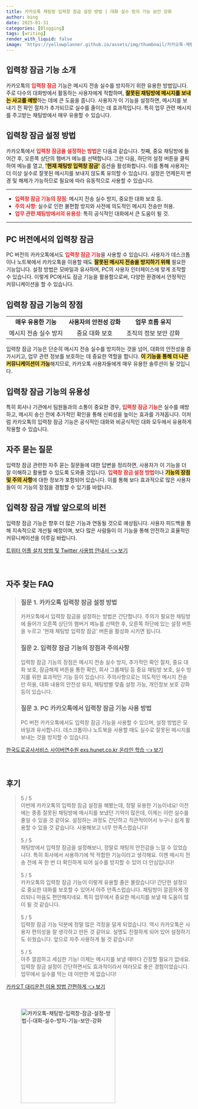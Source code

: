 ```yaml
---
title: 카카오톡 채팅방 입력창 잠금 설정 방법 | 대화 실수 방지 기능 보안 강화
author: bing
date: 2025-01-31
categories: [Blogging]
tags: [writing]
render_with_liquid: false
image: 'https://yellowplanner.github.io/assets/img/thumbnail/카카오톡-채팅방-입력창-잠금-설정-방법-|-대화-실수-방지-기능-보안-강화.webp'
---
```



<h2 id='입력창-잠금-기능-소개'>입력창 잠금 기능 소개</h2>

<p>카카오톡의 <b><span style="color: #ee2323;">입력창 잠금</span></b> 기능은 메시지 전송 실수를 방지하기 위한 유용한 방법입니다. 주로 다수의 대화방에서 활동하는 사용자에게 적합하며, <b><span style="background-color: #ffe066;">잘못된 채팅방에 메시지를 보내는 사고를 예방</span></b>하는 데에 큰 도움을 줍니다. 사용자가 이 기능을 설정하면, 메시지를 보내기 전 확인 절차가 추가되므로 실수를 줄이는 데 효과적입니다. 특히 업무 관련 메시지를 주고받는 채팅방에서 매우 유용할 수 있습니다. </p>

<h2 id='입력창-잠금-설정-방법'>입력창 잠금 설정 방법</h2>

<p>카카오톡에서 <b><span style="color: #ee2323;">입력창 잠금을 설정하는 방법</span></b>은 다음과 같습니다. 첫째, 중요 채팅방에 들어간 후, 오른쪽 상단의 햄버거 메뉴를 선택합니다. 그런 다음, 하단의 설정 버튼을 클릭하여 메뉴를 열고, <b><span style="background-color: #ffe066;">'현재 채팅방 입력창 잠금'</span></b> 옵션을 활성화합니다. 이를 통해 사용자는 더 이상 실수로 잘못된 메시지를 보내지 않도록 유의할 수 있습니다. 설정은 언제든지 변경 및 해제가 가능하므로 필요에 따라 유동적으로 사용할 수 있습니다.</p>

<hr />

<ul>
    <li><b><span style="color: #ee2323;">입력창 잠금 기능의 장점</span></b>: 메시지 전송 실수 방지, 중요한 대화 보호 등.</li>
    <li><b><span style="color: #ee2323;">주의 사항</span></b>: 실수로 인한 불편함 방지와 사전에 의도적인 메시지 전송만 허용.</li>
    <li><b><span style="color: #ee2323;">업무 관련 채팅방에서의 유용성</span></b>: 특히 공식적인 대화에서 큰 도움이 될 것.</li>
</ul>

<hr />

<h2 id='pc-버전에서의-입력창-잠금'>PC 버전에서의 입력창 잠금</h2>

<p>PC 버전의 카카오톡에서도 <b><span style="color: #ee2323;">입력창 잠금 기능</span></b>을 사용할 수 있습니다. 사용자가 데스크톱이나 노트북에서 카카오톡을 이용할 때도 <b><span style="background-color: #ffe066;">잘못된 메시지 전송을 방지하기 위해</span></b> 필요한 기능입니다. 설정 방법은 모바일과 유사하며, PC의 사용자 인터페이스에 맞게 조작할 수 있습니다. 이렇게 PC에서도 잠금 기능을 활용함으로써, 다양한 환경에서 안정적인 커뮤니케이션을 할 수 있습니다.</p>

<h2 id='입력창-잠금-기능의-장점'>입력창 잠금 기능의 장점</h2>

<table>
    <tr>
        <td style="text-align: center; height: 17px;"><b>매우 유용한 기능</b></td>
        <td style="text-align: center; height: 17px;"><b>사용자의 안전성 강화</b></td>
        <td style="text-align: center; height: 17px;"><b>업무 흐름 유지</b></td>
    </tr>
    <tr>
        <td style="text-align: center; height: 17px;">메시지 전송 실수 방지</td>
        <td style="text-align: center; height: 17px;">중요 대화 보호</td>
        <td style="text-align: center; height: 17px;">조직의 정보 보안 강화</td>
    </tr>
</table>

<p>입력창 잠금 기능은 단순히 메시지 전송 실수를 방지하는 것을 넘어, 대화의 안전성을 증가시키고, 업무 관련 정보를 보호하는 데 중요한 역할을 합니다. <b><span style="background-color: #ffe066;">이 기능을 통해 더 나은 커뮤니케이션이 가능</span></b>해지므로, 카카오톡 사용자들에게 매우 유용한 솔루션이 될 것입니다.</p>

<h2 id='입력창-잠금-기능의-유용성'>입력창 잠금 기능의 유용성</h2>

<p>특히 회사나 기관에서 팀원들과의 소통이 중요한 경우, <b><span style="color: #ee2323;">입력창 잠금 기능</span></b>은 실수를 예방하고, 메시지 송신 전에 추가적인 확인을 통해 신뢰성을 높이는 효과를 가져옵니다. 이처럼 카카오톡의 입력창 잠금 기능은 공식적인 대화와 비공식적인 대화 모두에서 유용하게 작용할 수 있습니다.</p>

<h2 id='자주-묻는-질문'>자주 묻는 질문</h2>

<p>입력창 잠금 관련한 자주 묻는 질문들에 대한 답변을 정리하면, 사용자가 이 기능을 더 잘 이해하고 활용할 수 있도록 도와줄 것입니다. <b><span style="color: #ee2323;">입력창 잠금 설정 방법</span></b>이나 <b><span style="background-color: #ffe066;">기능의 장점 및 주의 사항</span></b>에 대한 정보가 포함되어 있습니다. 이를 통해 보다 효과적으로 많은 사용자들이 이 기능의 장점을 경험할 수 있기를 바랍니다.</p>

<h2 id='입력창-잠금-%EA%B0%9C%EB%B0%9C-앞으로의-비전'>입력창 잠금 개발 앞으로의 비전</h2>

<p>입력창 잠금 기능은 향후 더 많은 기능과 연동될 것으로 예상됩니다. 사용자 피드백을 통해 지속적으로 개선될 예정이며, 보다 많은 사람들이 이 기능을 통해 안전하고 효율적인 커뮤니케이션을 이루길 바랍니다.</p>


<p><a class="click-button" title="트위터 어플 설치 방법 및 Twitter 사용법 안내서" href="https://yellowplanner.github.io/posts/%ED%8A%B8%EC%9C%84%ED%84%B0-%EC%96%B4%ED%94%8C-%EC%84%A4%EC%B9%98-%EB%B0%A9%EB%B2%95-%EB%B0%8F-Twitter-%EC%82%AC%EC%9A%A9%EB%B2%95-%EC%95%88%EB%82%B4%EC%84%9C/" rel="dofollow">트위터 어플 설치 방법 및 Twitter 사용법 안내서 👈 보기</a></p><br>
<h2 id='자주_찾는_FAQ'>자주 찾는 FAQ</h2>
<div itemscope="" itemtype="https://schema.org/FAQPage"> 
    <blockquote> 
        <div itemscope="" itemprop="mainEntity" itemtype="https://schema.org/Question"> 
            <h3 itemprop="name">질문 1. 카카오톡 입력창 잠금 설정 방법</h3> 
            <div itemscope="" itemprop="acceptedAnswer" itemtype="https://schema.org/Answer"> 
                <span itemprop="text"> 
                    <p>카카오톡에서 입력창 잠금을 설정하는 방법은 간단합니다. 주의가 필요한 채팅방에 들어가 오른쪽 상단의 햄버거 메뉴를 선택한 후, 오른쪽 하단에 있는 설정 버튼을 누르고 '현재 채팅방 입력창 잠금' 버튼을 활성화 시키면 됩니다.</p> 
                </span> 
            </div> 
        </div> 
        <div itemscope="" itemprop="mainEntity" itemtype="https://schema.org/Question"> 
            <h3 itemprop="name">질문 2. 입력창 잠금 기능의 장점과 주의사항</h3> 
            <div itemscope="" itemprop="acceptedAnswer" itemtype="https://schema.org/Answer"> 
                <span itemprop="text"> 
                    <p>입력창 잠금 기능의 장점은 메시지 전송 실수 방지, 추가적인 확인 절차, 중요 대화 보호, 잠금해제 버튼을 통한 확인, 회사 그룹채팅 등 중요 채팅방 보호, 실수 방지를 위한 효과적인 기능 등이 있습니다. 주의사항으로는 의도적인 메시지 전송만 허용, 대화 내용의 안전성 유지, 채팅방별 맞춤 설정 가능, 개인정보 보호 강화 등이 있습니다.</p> 
                </span> 
            </div> 
        </div> 
        <div itemscope="" itemprop="mainEntity" itemtype="https://schema.org/Question"> 
            <h3 itemprop="name">질문 3. PC 카카오톡에서 입력창 잠금 기능 사용 방법</h3> 
            <div itemscope="" itemprop="acceptedAnswer" itemtype="https://schema.org/Answer"> 
                <span itemprop="text"> 
                    <p>PC 버전 카카오톡에서도 입력창 잠금 기능을 사용할 수 있으며, 설정 방법은 모바일과 유사합니다. 데스크톱이나 노트북을 사용할 때도 실수로 잘못된 메시지를 보내는 것을 방지할 수 있습니다.</p> 
                </span> 
            </div> 
        </div> 
    </blockquote> 
</div>
<p><a class="click-button" title="한국도로공사서비스 사이버연수원 exs.hunet.co.kr 온라인 학습" href="https://yellowplanner.github.io/posts/%ED%95%9C%EA%B5%AD%EB%8F%84%EB%A1%9C%EA%B3%B5%EC%82%AC%EC%84%9C%EB%B9%84%EC%8A%A4-%EC%82%AC%EC%9D%B4%EB%B2%84%EC%97%B0%EC%88%98%EC%9B%90-exs.hunet.co.kr-%EC%98%A8%EB%9D%BC%EC%9D%B8-%ED%95%99%EC%8A%B5/" rel="dofollow">한국도로공사서비스 사이버연수원 exs.hunet.co.kr 온라인 학습 👈 보기</a></p><br>
<h2 id='후기'>후기</h2>
<div itemscope itemtype="https://schema.org/Product">
  <blockquote>
  <div itemprop="review" itemscope itemtype="https://schema.org/Review">
      <div itemprop="reviewRating" itemscope itemtype="https://schema.org/Rating"> <span itemprop="ratingValue">5</span> / <span itemprop="bestRating">5</span> </div>
      <span itemprop="reviewBody">이번에 카카오톡의 입력창 잠금 설정을 해봤는데, 정말 유용한 기능이네요! 이전에는 종종 잘못된 채팅방에 메시지를 보냈던 기억이 많은데, 이제는 이런 실수를 줄일 수 있을 것 같아요. 설정하는 과정도 간단하고 직관적이어서 누구나 쉽게 활용할 수 있을 것 같습니다. 사용해보고 너무 만족스럽습니다!</span>
  </div>
  <br>
  <div itemprop="review" itemscope itemtype="https://schema.org/Review">
      <div itemprop="reviewRating" itemscope itemtype="https://schema.org/Rating"> <span itemprop="ratingValue">5</span> / <span itemprop="bestRating">5</span> </div>
      <span itemprop="reviewBody">채팅방에서 입력창 잠금을 설정해보니, 정말로 채팅의 안전감을 느낄 수 있었습니다. 특히 회사에서 사용하기에 딱 적합한 기능이라고 생각해요. 이젠 메시지 전송 전에 꼭 한 번 더 확인하게 되어 실수를 방지할 수 있어 더 안심입니다!</span>
  </div>
  <br>
  <div itemprop="review" itemscope itemtype="https://schema.org/Review">
      <div itemprop="reviewRating" itemscope itemtype="https://schema.org/Rating"> <span itemprop="ratingValue">5</span> / <span itemprop="bestRating">5</span> </div>
      <span itemprop="reviewBody">카카오톡의 입력창 잠금 기능이 이렇게 유용할 줄은 몰랐습니다! 간단한 설정으로 중요한 대화를 보호할 수 있어서 아주 만족스럽습니다. 채팅방이 깔끔하게 정리되니 마음도 편안해지네요. 특히 업무에서 중요한 메시지를 보낼 때 도움이 많이 될 것 같습니다.</span>
  </div>
  <br>
  <div itemprop="review" itemscope itemtype="https://schema.org/Review">
      <div itemprop="reviewRating" itemscope itemtype="https://schema.org/Rating"> <span itemprop="ratingValue">5</span> / <span itemprop="bestRating">5</span> </div>
      <span itemprop="reviewBody">입력창 잠금 기능 덕분에 정말 많은 걱정을 덜게 되었습니다. 역시 카카오톡은 사용자 편의성을 잘 생각하고 만든 것 같아요. 설명도 친절하게 되어 있어 설정하기도 쉬웠습니다. 앞으로 자주 사용하게 될 것 같습니다!</span>
  </div>
  <br>
  <div itemprop="review" itemscope itemtype="https://schema.org/Review">
      <div itemprop="reviewRating" itemscope itemtype="https://schema.org/Rating"> <span itemprop="ratingValue">5</span> / <span itemprop="bestRating">5</span> </div>
      <span itemprop="reviewBody">아주 깔끔하고 세심한 기능! 이제는 메시지를 보낼 때마다 긴장할 필요가 없네요. 입력창 잠금 설정이 간단하면서도 효과적이라서 여러모로 좋은 경험이었습니다. 업무에서 실수를 막는 데 이만한 게 없습니다!</span>
  </div>
  </blockquote>
</div>
<p><a class="click-button" title="카카오T 대리운전 이용 방법 간편하게" href="https://yellowplanner.github.io/posts/%EC%B9%B4%EC%B9%B4%EC%98%A4T-%EB%8C%80%EB%A6%AC%EC%9A%B4%EC%A0%84-%EC%9D%B4%EC%9A%A9-%EB%B0%A9%EB%B2%95-%EA%B0%84%ED%8E%B8%ED%95%98%EA%B2%8C/" rel="dofollow">카카오T 대리운전 이용 방법 간편하게 👈 보기</a></p><br>
<figure class="image"><img src="https://yellowplanner.github.io/assets/img/thumbnail/카카오톡-채팅방-입력창-잠금-설정-방법-|-대화-실수-방지-기능-보안-강화.webp" alt="카카오톡-채팅방-입력창-잠금-설정-방법-|-대화-실수-방지-기능-보안-강화" width="256" height="256"></figure>
